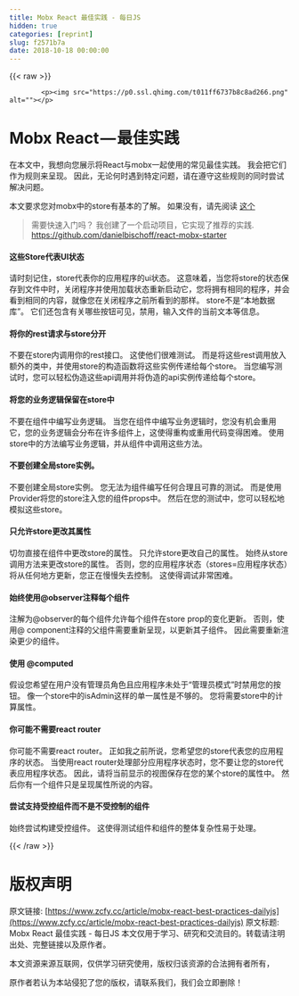 ```yaml
---
title: Mobx React 最佳实践 - 每日JS
hidden: true
categories: [reprint]
slug: f2571b7a
date: 2018-10-18 00:00:00
---
```


{{< raw >}}

            <p><img src="https://p0.ssl.qhimg.com/t011ff6737b8c8ad266.png" alt=""></p>
<h1>Mobx React — 最佳实践</h1>
<p>在本文中，我想向您展示将React与mobx一起使用的常见最佳实践。 我会把它们作为规则来呈现。 因此，无论何时遇到特定问题，请在遵守这些规则的同时尝试解决问题。</p>
<p>本文要求您对mobx中的store有基本的了解。 如果没有，请先阅读 <a href="https://mobx.js.org/best/store.html">这个</a> </p>
<blockquote>
<p>需要快速入门吗？ 我创建了一个启动项目，它实现了推荐的实践. <a href="https://github.com/danielbischoff/react-mobx-starter">https://github.com/danielbischoff/react-mobx-starter</a></p>
</blockquote>
<h4>这些Store代表UI状态</h4>
<p>请时刻记住，store代表你的应用程序的ui状态。 这意味着，当您将store的状态保存到文件中时，关闭程序并使用加载状态重新启动它，您将拥有相同的程序，并会看到相同的内容，就像您在关闭程序之前所看到的那样。 store不是“本地数据库”。 它们还包含有关哪些按钮可见，禁用，输入文件的当前文本等信息。</p>
<h4>将你的rest请求与store分开</h4>
<p>不要在store内调用你的rest接口。 这使他们很难测试。 而是将这些rest调用放入额外的类中，并使用store的构造函数将这些实例传递给每个store。 当您编写测试时，您可以轻松伪造这些api调用并将伪造的api实例传递给每个store。</p>
<h4>将您的业务逻辑保留在store中</h4>
<p>不要在组件中编写业务逻辑。 当您在组件中编写业务逻辑时，您没有机会重用它，您的业务逻辑会分布在许多组件上，这使得重构或重用代码变得困难。 使用store中的方法编写业务逻辑，并从组件中调用这些方法。</p>
<h4>不要创建全局store实例。</h4>
<p>不要创建全局store实例。 您无法为组件编写任何合理且可靠的测试。 而是使用Provider将您的store注入您的组件props中。 然后在您的测试中，您可以轻松地模拟这些store。</p>
<h4>只允许store更改其属性</h4>
<p>切勿直接在组件中更改store的属性。 只允许store更改自己的属性。 始终从store调用方法来更改store的属性。 否则，您的应用程序状态（stores=应用程序状态）将从任何地方更新，您正在慢慢失去控制。 这使得调试非常困难。</p>
<h4>始终使用@observer注释每个组件</h4>
<p>注解为@observer的每个组件允许每个组件在store prop的变化更新。 否则，使用@ component注释的父组件需要重新呈现，以更新其子组件。 因此需要重新渲染更少的组件。</p>
<h4>使用 @computed</h4>
<p>假设您希望在用户没有管理员角色且应用程序未处于“管理员模式”时禁用您的按钮。 像一个store中的isAdmin这样的单一属性是不够的。 您将需要store中的计算属性。</p>
<h4>你可能不需要react router</h4>
<p>你可能不需要react router。 正如我之前所说，您希望您的store代表您的应用程序的状态。 当使用react router处理部分应用程序状态时，您不要让您的store代表应用程序状态。 因此，请将当前显示的视图保存在您的某个store的属性中。 然后你有一个组件只是呈现属性所说的内容。</p>
<h4>尝试支持受控组件而不是不受控制的组件</h4>
<p>始终尝试构建受控组件。 这使得测试组件和组件的整体复杂性易于处理。</p>

          
{{< /raw >}}

# 版权声明
原文链接: [https://www.zcfy.cc/article/mobx-react-best-practices-dailyjs](https://www.zcfy.cc/article/mobx-react-best-practices-dailyjs)
原文标题: Mobx React 最佳实践 - 每日JS
本文仅用于学习、研究和交流目的。转载请注明出处、完整链接以及原作者。 

本文资源来源互联网，仅供学习研究使用，版权归该资源的合法拥有者所有，

原作者若认为本站侵犯了您的版权，请联系我们，我们会立即删除！
